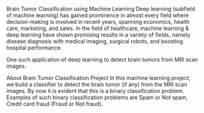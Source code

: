 Brain Tumor Classification using Machine Learning
Deep learning (subfield of machine learning) has gained prominence in almost every field where decision-making is involved in recent years, spanning economics, health care, marketing, and sales. In the field of healthcare, machine learning & deep learning have shown promising results in a variety of fields, namely disease diagnosis with medical imaging, surgical robots, and boosting hospital performance.

One such application of deep learning to detect brain tumors from MRI scan images.

About Brain Tumor Classification Project
In this machine learning project, we build a classifier to detect the brain tumor (if any) from the MRI scan images. By now it is evident that this is a binary classification problem. Examples of such binary classification problems are Spam or Not spam, Credit card fraud (Fraud or Not fraud).
